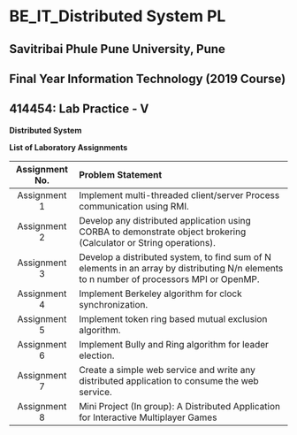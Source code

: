# BE_IT_Distributed System PL
## Savitribai Phule Pune University, Pune
## Final Year Information Technology (2019 Course)
## 414454: Lab Practice - V
**Distributed System**

**List of Laboratory Assignments**


| Assignment No. | Problem Statement  |
| :--------------:  | :-------------- |
|Assignment 1 | Implement multi-threaded client/server Process communication using RMI.
|Assignment 2 | Develop any distributed application using CORBA to demonstrate object brokering (Calculator or String operations).
|Assignment 3 | Develop a distributed system, to find sum of N elements in an array by distributing N/n elements to n number of processors MPI or OpenMP. 
|Assignment 4 | Implement Berkeley algorithm for clock synchronization.
|Assignment 5 | Implement token ring based mutual exclusion algorithm.
|Assignment 6 | Implement Bully and Ring algorithm for leader election.
|Assignment 7 | Create a simple web service and write any distributed application to consume the web service.
|Assignment 8 | Mini Project (In group): A Distributed Application for Interactive Multiplayer Games


